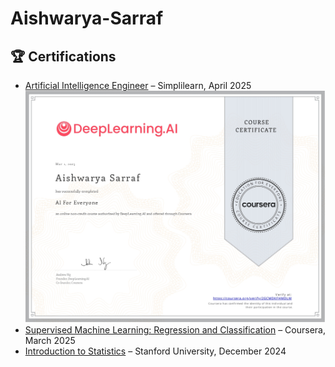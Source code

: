 # Aishwarya-Sarraf

## 🏆 Certifications
- [Artificial Intelligence Engineer](https://success.simplilearn.com/3f7a9eb2-ba58-4a72-92ed-f943a136a18e#acc.PFm6kT5S) – Simplilearn, April 2025
[![AI For Everyone](./AI%20for%20everyone%20Coursera_page-0001.jpg)](https://www.coursera.org/account/accomplishments/verify/2GCMDKFHMDLM)
- [Supervised Machine Learning: Regression and Classification](https://www.coursera.org/account/accomplishments/verify/69O73NXV4VN2) – Coursera, March 2025
- [Introduction to Statistics](https://www.coursera.org/account/accomplishments/verify/VFL02P4QD5YL) – Stanford University, December 2024


